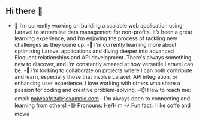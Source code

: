 ## Hi there 👋
- 🔭 I’m currently working on building a scalable web application using Laravel to streamline data management for non-profits. It’s been a great learning experience, and I’m enjoying the process of tackling new challenges as they come up.
-🌱 I’m currently learning more about optimizing Laravel applications and diving deeper into advanced Eloquent relationships and API development. There's always something new to discover, and I’m constantly amazed at how versatile Laravel can be.
-👯 I’m looking to collaborate on projects where I can both contribute and learn, especially those that involve Laravel, API integration, or enhancing user experience. I love working with others who share a passion for coding and creative problem-solving.
-📫 How to reach me: email: najwaafrizal@example.com—I’m always open to connecting and learning from others!
-😄 Pronouns: He/Him
-⚡ Fun fact: I like coffe and movie
<!--
**afrizal-najwa/afrizal-najwa** is a ✨ _special_ ✨ repository because its `README.md` (this file) appears on your GitHub profile.

Here are some ideas to get you started:


-->
